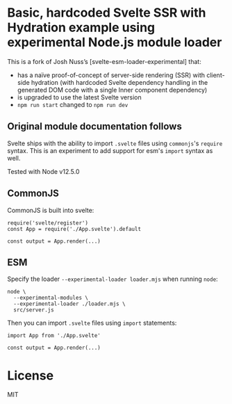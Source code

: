 # Basic, hardcoded Svelte SSR with Hydration example using experimental Node.js module loader

This is a fork of Josh Nuss’s [svelte-esm-loader-experimental] that:

  - has a naïve proof-of-concept of server-side rendering (SSR) with client-side hydration (with hardcoded Svelte dependency handling in the generated DOM code with a single Inner component dependency)
  - is upgraded to use the latest Svelte version
  - `npm run start` changed to `npm run dev`

## Original module documentation follows

Svelte ships with the ability to import `.svelte` files using `commonjs`'s `require` syntax.
This is an experiment to add support for esm's `import` syntax as well.

Tested with Node v12.5.0

## CommonJS

CommonJS is built into svelte:

```
require('svelte/register')
const App = require('./App.svelte').default

const output = App.render(...)
```

## ESM

Specify the loader `--experimental-loader loader.mjs` when running `node`:

```
node \
  --experimental-modules \
  --experimental-loader ./loader.mjs \
  src/server.js
```

Then you can import `.svelte` files using `import` statements:

```
import App from './App.svelte'

const output = App.render(...)
```

# License

MIT
